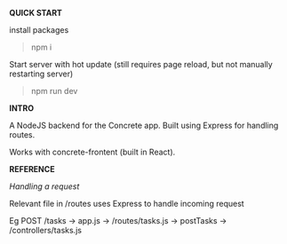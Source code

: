 **QUICK START**

install packages

>npm i

Start server with hot update
(still requires page reload, but not manually restarting server)

>npm run dev


**INTRO**

A NodeJS backend for the Concrete app. Built using Express for handling routes. 

Works with concrete-frontent (built in React).


**REFERENCE**

*Handling a request*

Relevant file in /routes uses Express to handle incoming request

Eg POST /tasks -> app.js -> /routes/tasks.js -> postTasks -> /controllers/tasks.js